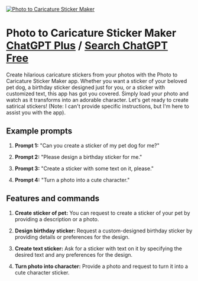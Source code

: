 
[![Photo to Caricature Sticker Maker](https://files.oaiusercontent.com/file-CQRz93SRYgdXRbRwngPn98lh?se=2123-10-17T22%3A55%3A03Z&sp=r&sv=2021-08-06&sr=b&rscc=max-age%3D31536000%2C%20immutable&rscd=attachment%3B%20filename%3Dcb9423b1-e487-4265-91b8-f48d123fa412.png&sig=JBB0xGqU%2BnBCwMj0qs3Mj7M5Tz6h/Tqq8KrYU8VCsXw%3D)](https://chat.openai.com/g/g-8PS7kVdCS-photo-to-caricature-sticker-maker)

# Photo to Caricature Sticker Maker [ChatGPT Plus](https://chat.openai.com/g/g-8PS7kVdCS-photo-to-caricature-sticker-maker) / [Search ChatGPT Free](https://gptcall.net/index.html#/?search=Photo%20to%20Caricature%20Sticker%20Maker)

Create hilarious caricature stickers from your photos with the Photo to Caricature Sticker Maker app. Whether you want a sticker of your beloved pet dog, a birthday sticker designed just for you, or a sticker with customized text, this app has got you covered. Simply load your photo and watch as it transforms into an adorable character. Let's get ready to create satirical stickers! (Note: I can't provide specific instructions, but I'm here to assist you with the app).

## Example prompts

1. **Prompt 1:** "Can you create a sticker of my pet dog for me?"

2. **Prompt 2:** "Please design a birthday sticker for me."

3. **Prompt 3:** "Create a sticker with some text on it, please."

4. **Prompt 4:** "Turn a photo into a cute character."

## Features and commands

1. **Create sticker of pet:** You can request to create a sticker of your pet by providing a description or a photo.

2. **Design birthday sticker:** Request a custom-designed birthday sticker by providing details or preferences for the design.

3. **Create text sticker:** Ask for a sticker with text on it by specifying the desired text and any preferences for the design.

4. **Turn photo into character:** Provide a photo and request to turn it into a cute character sticker.



